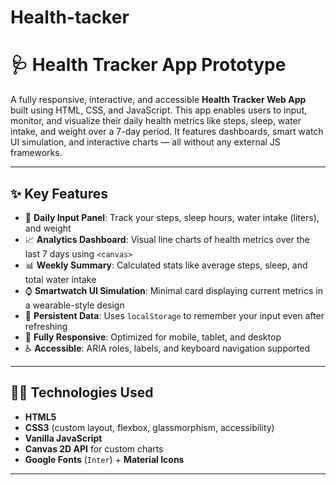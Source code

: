 # Health-tacker
# 🩺 Health Tracker App Prototype

A fully responsive, interactive, and accessible **Health Tracker Web App** built using HTML, CSS, and JavaScript. This app enables users to input, monitor, and visualize their daily health metrics like steps, sleep, water intake, and weight over a 7-day period. It features dashboards, smart watch UI simulation, and interactive charts — all without any external JS frameworks.

---

## ✨ Key Features

- 🧮 **Daily Input Panel**: Track your steps, sleep hours, water intake (liters), and weight
- 📈 **Analytics Dashboard**: Visual line charts of health metrics over the last 7 days using `<canvas>`
- 📊 **Weekly Summary**: Calculated stats like average steps, sleep, and total water intake
- ⌚ **Smartwatch UI Simulation**: Minimal card displaying current metrics in a wearable-style design
- 💾 **Persistent Data**: Uses `localStorage` to remember your input even after refreshing
- 📱 **Fully Responsive**: Optimized for mobile, tablet, and desktop
- ♿ **Accessible**: ARIA roles, labels, and keyboard navigation supported

---

## 🧑‍💻 Technologies Used

- **HTML5**
- **CSS3** (custom layout, flexbox, glassmorphism, accessibility)
- **Vanilla JavaScript**
- **Canvas 2D API** for custom charts
- **Google Fonts** (`Inter`) + **Material Icons**

---



